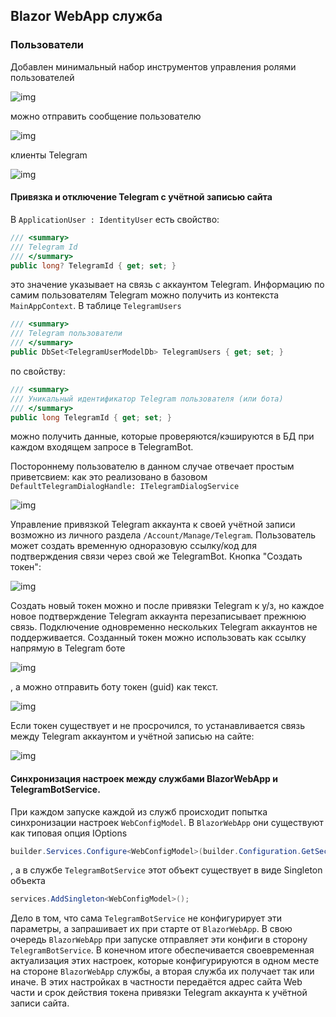 ## Blazor WebApp служба

### Пользователи

Добавлен минимальный набор инструментов управления ролями пользователей

![img](../../img/users-profiles.png)

можно отправить сообщение пользователю

![img](../../img/users-profiles-tg-button.png)

клиенты Telegram

![img](../../img/users-profiles-tg-clients.png)

#### Привязка и отключение Telegram с учётной записью сайта
В `ApplicationUser : IdentityUser` есть свойство:
```c#
/// <summary>
/// Telegram Id
/// </summary>
public long? TelegramId { get; set; }
```
это значение указывает на связь с аккаунтом Telegram. Информацию по самим пользователям Telegram можно получить из контекста `MainAppContext`. В таблице `TelegramUsers`
```c#
/// <summary>
/// Telegram пользователи
/// </summary>
public DbSet<TelegramUserModelDb> TelegramUsers { get; set; }
```
по свойству:
```c#
/// <summary>
/// Уникальный идентификатор Telegram пользователя (или бота)
/// </summary>
public long TelegramId { get; set; }
```
можно получить данные, которые проверяются/кэшируются в БД при каждом входящем запросе в TelegramBot.

Постороннему пользователю в данном случае отвечает простым приветсвием: как это реализовано в базовом `DefaultTelegramDialogHandle: ITelegramDialogService`

![img](../../img/tg-not-auth.png)

Управление привязкой Telegram аккаунта к своей учётной записи возможно из личного раздела `/Account/Manage/Telegram`. Пользователь может создать временную одноразовую ссылку/код для подтверждения связи через свой же TelegramBot. Кнопка "Создать токен":

![img](../../img/tg-join-null.png)

Создать новый токен можно и после привязки Telegram к у/з, но каждое новое подтверждение Telegram аккаунта перезаписывает прежнюю связь. Подключение одновременно нескольких Telegram аккаунтов не поддерживается.
Созданный токен можно использовать как ссылку напрямую в Telegram боте

![img](../../img/tg-auth-btn-init.png)

, а можно отправить боту токен (guid) как текст.

![img](../../img/tg-join-init.png)

Если токен существует и не просрочился, то устанавливается связь между Telegram аккаунтом и учётной записью на сайте:

![img](../../img/tg-join-success.png)

#### Синхронизация настроек между службами BlazorWebApp и TelegramBotService.
При каждом запуске каждой из служб происходит попытка синхронизации настроек `WebConfigModel`. В `BlazorWebApp` они существуют как типовая опция IOptions<WebConfigModel>
```c#
builder.Services.Configure<WebConfigModel>(builder.Configuration.GetSection("WebConfig"));
```
, а в службе `TelegramBotService` этот объект существует в виде Singleton объекта
```c#
services.AddSingleton<WebConfigModel>();
```

Дело в том, что сама `TelegramBotService` не конфигурирует эти параметры, а запрашивает их при старте от `BlazorWebApp`. В свою очередь `BlazorWebApp` при запуске отправляет эти конфиги в сторону `TelegramBotService`. В конечном итоге обеспечивается своевременная актуализация этих настроек, которые конфигурируются в одном месте на стороне `BlazorWebApp` службы, а вторая служба их получает так или иначе. В этих настройках в частности передаётся адрес сайта Web части и срок действия токена привязки Telegram аккаунта к учётной записи сайта.